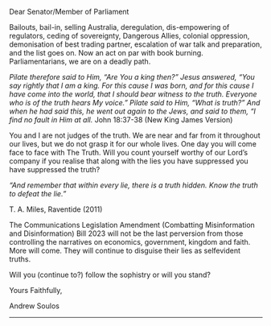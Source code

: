 Dear Senator/Member of Parliament

Bailouts, bail-in, selling Australia, deregulation, dis-empowering of regulators, ceding of
sovereignty, Dangerous Allies, colonial oppression, demonisation of best trading partner, escalation
of war talk and preparation, and the list goes on. Now an act on par with book burning.
Parliamentarians, we are on a deadly path.

_Pilate therefore said to Him, “Are You a king then?” Jesus answered, “You say rightly that I am a_
_king. For this cause I was born, and for this cause I have come into the world, that I should bear_
_witness to the truth. Everyone who is of the truth hears My voice.”_
_Pilate said to Him, “What is truth?” And when he had said this, he went out again to the Jews, and_
_said to them, “I find no fault in Him at all._
John 18:37-38 (New King James Version)

You and I are not judges of the truth. We are near and far from it throughout our lives, but we do not
grasp it for our whole lives. One day you will come face to face with The Truth. Will you count
yourself worthy of our Lord’s company if you realise that along with the lies you have suppressed
you have suppressed the truth?

_“And remember that within every lie, there is a truth hidden. Know the truth to defeat the lie.”_

T. A. Miles, Raventide (2011)

The Communications Legislation Amendment (Combatting Misinformation and Disinformation)
Bill 2023 will not be the last perversion from those controlling the narratives on economics,
government, kingdom and faith. More will come. They will continue to disguise their lies as selfevident truths.

Will you (continue to?) follow the sophistry or will you stand?

Yours Faithfully,

Andrew Soulos


-----

